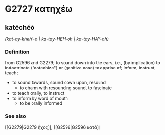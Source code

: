 # G2727 κατηχέω

## katēchéō

_(kat-ay-kheh'-o | ka-tay-HEH-oh | ka-tay-HAY-oh)_

### Definition

from G2596 and G2279; to sound down into the ears, i.e., (by implication) to indoctrinate ("catechize") or (genitive case) to apprise of; inform, instruct, teach; 

- to sound towards, sound down upon, resound
  - to charm with resounding sound, to fascinate
- to teach orally, to instruct
- to inform by word of mouth
  - to be orally informed

### See also

[[G2279|G2279 ἦχος]], [[G2596|G2596 κατά]]

